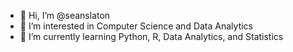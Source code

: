 - 👋 Hi, I’m @seanslaton
- 👀 I’m interested in Computer Science and Data Analytics
- 🌱 I’m currently learning Python, R, Data Analytics, and Statistics

<!---
seanslaton/seanslaton is a ✨ special ✨ repository because its `README.md` (this file) appears on your GitHub profile.
You can click the Preview link to take a look at your changes.
--->
